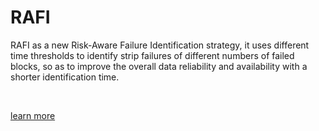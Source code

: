 # RAFI

RAFI as a new Risk-Aware Failure Identification strategy, it uses different time thresholds to identify strip failures of different numbers of failed blocks, so as to improve the overall data reliability and availability with a shorter identification time.

&nbsp;

[learn more](https://www.usenix.org/conference/atc18/presentation/fang)


